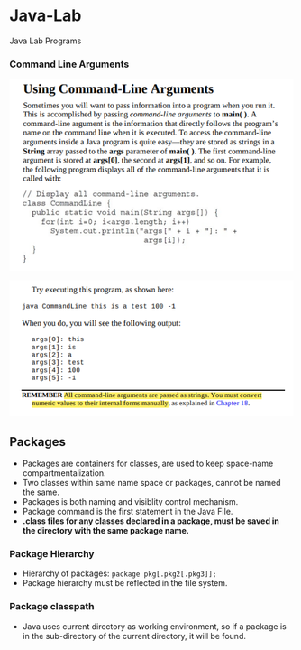 # Java-Lab
Java Lab Programs

### Command Line Arguments
![Theory](screenshots/cli.PNG)

![Output](screenshots/cli1.PNG)

## Packages
- Packages are containers for classes, are used to keep space-name compartmentalization.
- Two classes within same name space or packages, cannot be named the same.
- Packages is both naming and visiblity control mechanism.
- Package command is the first statement in the Java File. 
- **.class files for any classes declared in a package, must be saved in the directory with the same package name.**

### Package Hierarchy
- Hierarchy of packages: `package pkg[.pkg2[.pkg3]];`
- Package hierarchy must be reflected in the file system.

### Package classpath
- Java uses current directory as working environment, so if a package is in the sub-directory of the current directory, it will be found.
